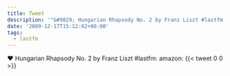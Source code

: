 ```yaml
---
title: Tweet
description: '"&#9829; Hungarian Rhapsody No. 2 by Franz Liszt #lastfm:  amazon: "'
date: '2009-12-17T15:12:02+00:00'
tags:
  - lastfm
---
```

&#9829; Hungarian Rhapsody No. 2 by Franz Liszt #lastfm:  amazon: 
      {{< tweet 0 0 >}}
    
